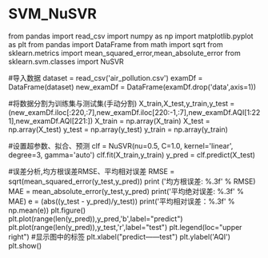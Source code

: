 # SVM_NuSVR
from pandas import read_csv
import numpy as np
import matplotlib.pyplot as plt
from pandas import DataFrame
from math import sqrt
from sklearn.metrics import mean_squared_error,mean_absolute_error
from sklearn.svm.classes import NuSVR

#导入数据
dataset = read_csv('air_pollution.csv')
examDf = DataFrame(dataset)
new_examDf = DataFrame(examDf.drop('data',axis=1))

#将数据分割为训练集与测试集(手动分割)
X_train,X_test,y_train,y_test = (new_examDf.iloc[:220,:7],new_examDf.iloc[220:-1,:7],new_examDf.AQI[1:221],new_examDf.AQI[221:])
X_train = np.array(X_train)
X_test = np.array(X_test)
y_test = np.array(y_test)
y_train = np.array(y_train)

#设置超参数、拟合、预测
clf = NuSVR(nu=0.5, C=1.0, kernel='linear', degree=3, gamma='auto')
clf.fit(X_train,y_train)
y_pred = clf.predict(X_test)

#误差分析,均方根误差RMSE、平均相对误差
RMSE = sqrt(mean_squared_error(y_test,y_pred))
print ('均方根误差: %.3f' % RMSE)
MAE = mean_absolute_error(y_test,y_pred)
print('平均绝对误差: %.3f' % MAE)
e = (abs((y_test - y_pred)/y_test))
print('平均相对误差：%.3f' % np.mean(e))
plt.figure()
plt.plot(range(len(y_pred)),y_pred,'b',label="predict")
plt.plot(range(len(y_pred)),y_test,'r',label="test")
plt.legend(loc="upper right") #显示图中的标签
plt.xlabel("predict——test")
plt.ylabel('AQI')
plt.show()
